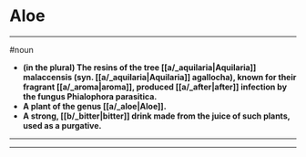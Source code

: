 # Aloe
---
#noun
- **(in the plural) The resins of the tree [[a/_aquilaria|Aquilaria]] malaccensis (syn. [[a/_aquilaria|Aquilaria]] agallocha), known for their fragrant [[a/_aroma|aroma]], produced [[a/_after|after]] infection by the fungus Phialophora parasitica.**
- **A plant of the genus [[a/_aloe|Aloe]].**
- **A strong, [[b/_bitter|bitter]] drink made from the juice of such plants, used as a purgative.**
---
---
